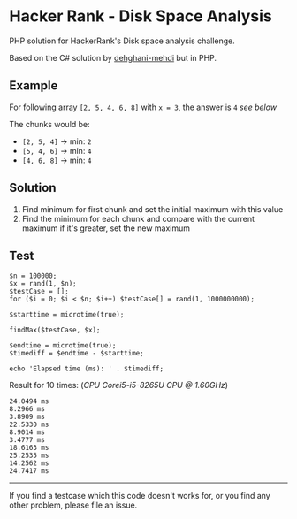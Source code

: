 # Hacker Rank - Disk Space Analysis
PHP solution for HackerRank's Disk space analysis challenge.

Based on the C# solution by [dehghani-mehdi](https://github.com/dehghani-mehdi) but in PHP.

## Example
For following array `[2, 5, 4, 6, 8]` with `x = 3`, the answer is `4` _see below_

The chunks would be:
- `[2, 5, 4]` -> min: `2`
- `[5, 4, 6]` -> min: `4`
- `[4, 6, 8]` -> min: `4`

## Solution
1. Find minimum for first chunk and set the initial maximum with this value
2. Find the minimum for each chunk and compare with the current maximum if it's greater, set the new maximum

## Test

```
$n = 100000;
$x = rand(1, $n);
$testCase = [];
for ($i = 0; $i < $n; $i++) $testCase[] = rand(1, 1000000000);

$starttime = microtime(true);

findMax($testCase, $x);

$endtime = microtime(true);
$timediff = $endtime - $starttime;

echo 'Elapsed time (ms): ' . $timediff;
```

Result for 10 times: (_CPU Corei5-i5-8265U CPU @ 1.60GHz_)
```
24.0494 ms
8.2966 ms
3.8909 ms
22.5330 ms
8.9014 ms
3.4777 ms
18.6163 ms
25.2535 ms
14.2562 ms
24.7417 ms
```

---

If you find a testcase which this code doesn't works for, or you find any other problem, please file an issue.
